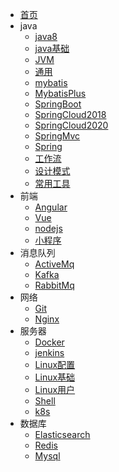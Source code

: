 ﻿* [首页](/)
* java
	* [java8](/java/java8.md)
	* [java基础](/java/javaBase.md)
	* [JVM](/java/jvm.md)
	* [通用](/java/common.md)
	* [mybatis](/java/mybatis.md)
	* [MybatisPlus](/java/MybatisPlus.md)
	* [SpringBoot](/java/SpringBoot.md)
	* [SpringCloud2018](/java/SpringCloud2018.md)
	* [SpringCloud2020](/java/SpringCloud2020.md)
	* [SpringMvc](/java/SpringMvc.md)
	* [Spring](/java/Spring.md)
	* [工作流](/java/workflow.md)
	* [设计模式](/java/设计模式.md)
	* [常用工具](/java/util.md)
* 前端
	* [Angular](/frontend/angular)
	* [Vue](/frontend/vue)
	* [nodejs](/frontend/nodejs)
	* [小程序](/frontend/wechatSmall)
* 消息队列
	* [ActiveMq](/message/activeMq)
	* [Kafka](/message/kafka)
	* [RabbitMq](/message/RabbitMq)
* 网络
	* [Git](/network/git)
	* [Nginx](/network/nginx)
* 服务器
	* [Docker](/server/docker)
	* [jenkins](/server/jenkins.md)
	* [Linux配置](/server/linuxConfig)
	* [Linux基础](/server/linuxBase)
	* [Linux用户](/server/linuxUser)
	* [Shell](/server/shell)
	* [k8s](/server/k8s)
* 数据库
	* [Elasticsearch](/database/Elasticsearch.md)
	* [Redis](/database/Redis.md)
	* [Mysql](/database/Mysql.md)